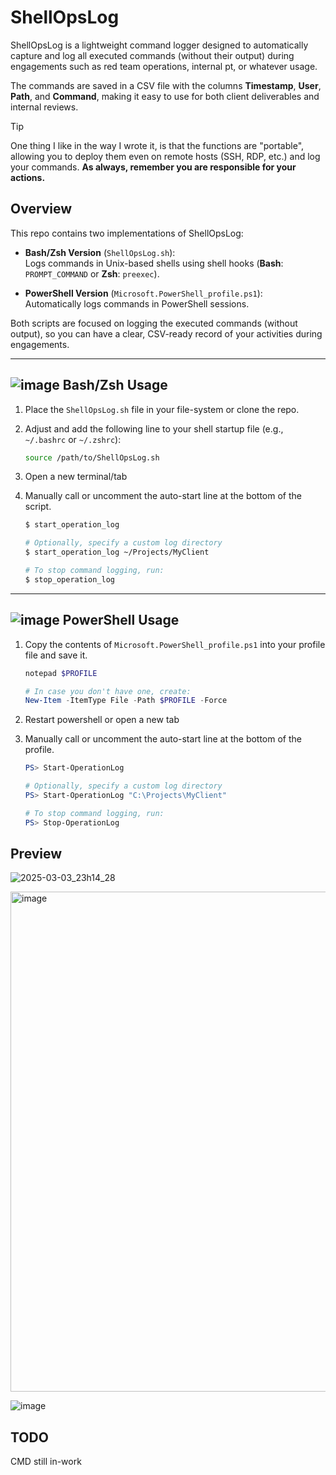 # ShellOpsLog

ShellOpsLog is a lightweight command logger designed to automatically capture and log all executed commands (without their output) during engagements such as red team operations, internal pt, or whatever usage. 

The commands are saved in a CSV file with the columns **Timestamp**, **User**, **Path**, and **Command**, making it easy to use for both client deliverables and internal reviews.

> [!Tip]
> One thing I like in the way I wrote it, is that the functions are "portable", allowing you to deploy them even on remote hosts (SSH, RDP, etc.) and log your commands. **As always, remember you are responsible for your actions.**


## Overview

This repo contains two implementations of ShellOpsLog:

- **Bash/Zsh Version** (`ShellOpsLog.sh`):  
  Logs commands in Unix-based shells using shell hooks (**Bash**: `PROMPT_COMMAND` or **Zsh**: `preexec`).

- **PowerShell Version** (`Microsoft.PowerShell_profile.ps1`):  
  Automatically logs commands in PowerShell sessions.

Both scripts are focused on logging the executed commands (without output), so you can have a clear, CSV-ready record of your activities during engagements.

---

## ![image](https://github.com/user-attachments/assets/993e13fe-6f19-4d32-8285-d0b97440d62b) Bash/Zsh Usage
1. Place the `ShellOpsLog.sh` file in your file-system or clone the repo.
2. Adjust and add the following line to your shell startup file (e.g., `~/.bashrc` or `~/.zshrc`):

   ```bash
   source /path/to/ShellOpsLog.sh
   ```
4. Open a new terminal/tab
5. Manually call or uncomment the auto-start line at the bottom of the script.

   ```bash
   $ start_operation_log
   
   # Optionally, specify a custom log directory
   $ start_operation_log ~/Projects/MyClient

   # To stop command logging, run:
   $ stop_operation_log
   ```
---

## ![image](https://github.com/user-attachments/assets/7ccae89c-b6ec-4ec3-a278-e58d83812726) PowerShell Usage
1. Copy the contents of `Microsoft.PowerShell_profile.ps1` into your profile file and save it.

   ```powershell
   notepad $PROFILE

   # In case you don't have one, create:
   New-Item -ItemType File -Path $PROFILE -Force
   ```
2. Restart powershell or open a new tab
3. Manually call or uncomment the auto-start line at the bottom of the profile.

   ```powershell
   PS> Start-OperationLog

   # Optionally, specify a custom log directory
   PS> Start-OperationLog "C:\Projects\MyClient"

   # To stop command logging, run:
   PS> Stop-OperationLog
   ```

## Preview


![2025-03-03_23h14_28](https://github.com/user-attachments/assets/19b8931b-f14f-49cb-9b2d-46f23a78bcdf)

<img src="https://github.com/user-attachments/assets/9178313d-b232-4f84-afe8-41bb67e8e3d6" alt="image" width="800"/>

![image](https://github.com/user-attachments/assets/3deaffd9-8dec-4a98-a65c-62c347ac4c04)



## TODO
CMD still in-work

